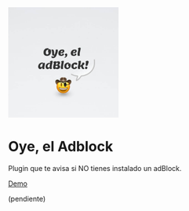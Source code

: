 
<img src="assets/img/header.jpg" alt="" width="225">

# Oye, el Adblock

Plugin que te avisa si NO tienes instalado un adBlock.

[Demo](https://spacenomads.github.io/oye-el-adblock/demo/index.html)

(pendiente)
